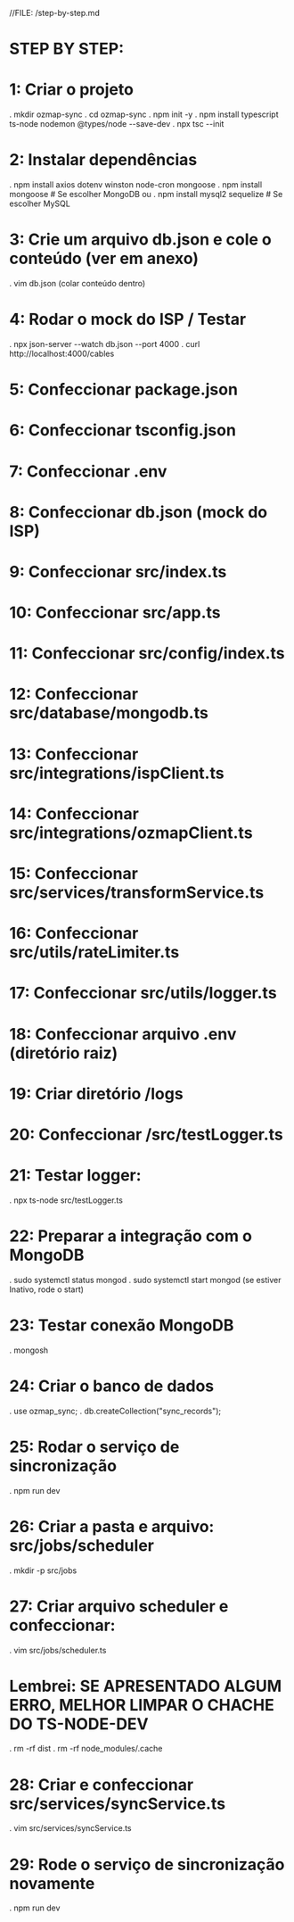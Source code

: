 //FILE: /step-by-step.md

# STEP BY STEP:

# 1: Criar o projeto
. mkdir ozmap-sync
. cd ozmap-sync
. npm init -y
. npm install typescript ts-node nodemon @types/node --save-dev
. npx tsc --init

# 2: Instalar dependências
. npm install axios dotenv winston node-cron mongoose
. npm install mongoose              # Se escolher MongoDB
  ou
. npm install mysql2 sequelize      # Se escolher MySQL

# 3: Crie um arquivo db.json e cole o conteúdo (ver em anexo)
. vim db.json (colar conteúdo dentro)

# 4: Rodar o mock do ISP / Testar
. npx json-server --watch db.json --port 4000
. curl http://localhost:4000/cables

# 5: Confeccionar package.json

# 6: Confeccionar tsconfig.json

# 7: Confeccionar .env

# 8: Confeccionar db.json (mock do ISP)

# 9: Confeccionar src/index.ts

# 10: Confeccionar src/app.ts

# 11: Confeccionar src/config/index.ts

# 12: Confeccionar src/database/mongodb.ts

# 13: Confeccionar src/integrations/ispClient.ts

# 14: Confeccionar src/integrations/ozmapClient.ts

# 15: Confeccionar src/services/transformService.ts

# 16: Confeccionar src/utils/rateLimiter.ts

# 17: Confeccionar src/utils/logger.ts

# 18: Confeccionar arquivo .env (diretório raiz)

# 19: Criar diretório /logs

# 20: Confeccionar /src/testLogger.ts

# 21: Testar logger:
. npx ts-node src/testLogger.ts

# 22: Preparar a integração com o MongoDB
. sudo systemctl status mongod
. sudo systemctl start mongod (se estiver Inativo, rode o start)

# 23: Testar conexão MongoDB
. mongosh

# 24: Criar o banco de dados
. use ozmap_sync;
  . db.createCollection("sync_records");

# 25: Rodar o serviço de sincronização
. npm run dev

# 26: Criar a pasta e arquivo: src/jobs/scheduler
. mkdir -p src/jobs

# 27: Criar arquivo scheduler e confeccionar:
. vim src/jobs/scheduler.ts

# Lembrei: SE APRESENTADO ALGUM ERRO, MELHOR LIMPAR O CHACHE DO TS-NODE-DEV
. rm -rf dist
. rm -rf node_modules/.cache

# 28: Criar e confeccionar src/services/syncService.ts
. vim src/services/syncService.ts

# 29: Rode o serviço de sincronização novamente
. npm run dev
